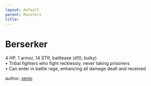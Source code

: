 ```yaml
---
layout: default
parent: Monsters
title:
---
```

# Berserker
4 HP, 1 armor, 14 STR, battleaxe (d10, bulky)  
• Tribal fighters who fight recklessly, never taking prisoners  
• Can enter in battle rage, enhancing all damage dealt and received  





author: [xenio](https://xenioinabottle.blogspot.com/2021/02/classic-monsters-for-cairnito-part-1.html)
